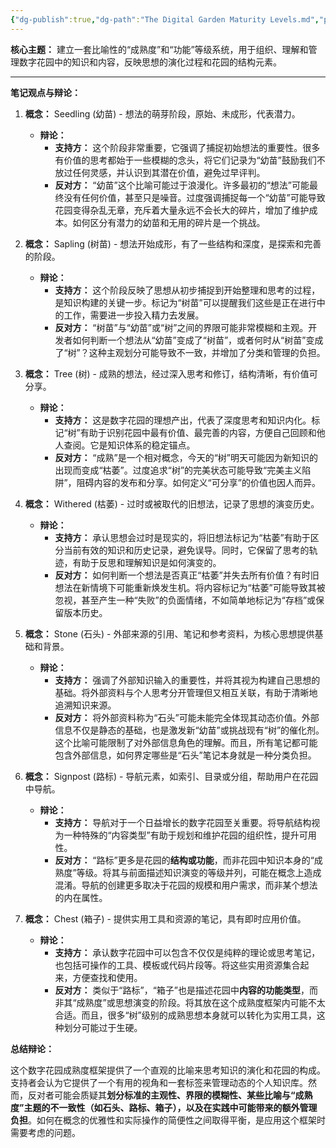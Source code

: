 ```yaml
---
{"dg-publish":true,"dg-path":"The Digital Garden Maturity Levels.md","permalink":"/the-digital-garden-maturity-levels/","tags":["DG/Seedling","DG/Sapling","DG/Tree","DG/Withered","DG/Stone","DG/Signpost","DG/HighValue_Chest"],"created":"2025-04-18T19:36:00.000Z","updated":"2025-04-18 19:49"}
---
```


**核心主题：** 建立一套比喻性的“成熟度”和“功能”等级系统，用于组织、理解和管理数字花园中的知识和内容，反映思想的演化过程和花园的结构元素。

---

**笔记观点与辩论：**

1.  **概念：** Seedling (幼苗) - 想法的萌芽阶段，原始、未成形，代表潜力。
    *   **辩论：**
        *   **支持方：** 这个阶段非常重要，它强调了捕捉初始想法的重要性。很多有价值的思考都始于一些模糊的念头，将它们记录为“幼苗”鼓励我们不放过任何灵感，并认识到其潜在价值，避免过早评判。
        *   **反对方：** “幼苗”这个比喻可能过于浪漫化。许多最初的“想法”可能最终没有任何价值，甚至只是噪音。过度强调捕捉每一个“幼苗”可能导致花园变得杂乱无章，充斥着大量永远不会长大的碎片，增加了维护成本。如何区分有潜力的幼苗和无用的碎片是一个挑战。

2.  **概念：** Sapling (树苗) - 想法开始成形，有了一些结构和深度，是探索和完善的阶段。
    *   **辩论：**
        *   **支持方：** 这个阶段反映了思想从初步捕捉到开始整理和思考的过程，是知识构建的关键一步。标记为“树苗”可以提醒我们这些是正在进行中的工作，需要进一步投入精力去发展。
        *   **反对方：** “树苗”与“幼苗”或“树”之间的界限可能非常模糊和主观。开发者如何判断一个想法从“幼苗”变成了“树苗”，或者何时从“树苗”变成了“树”？这种主观划分可能导致不一致，并增加了分类和管理的负担。

3.  **概念：** Tree (树) - 成熟的想法，经过深入思考和修订，结构清晰，有价值可分享。
    *   **辩论：**
        *   **支持方：** 这是数字花园的理想产出，代表了深度思考和知识内化。标记“树”有助于识别花园中最有价值、最完善的内容，方便自己回顾和他人查阅。它是知识体系的稳定锚点。
        *   **反对方：** “成熟”是一个相对概念，今天的“树”明天可能因为新知识的出现而变成“枯萎”。过度追求“树”的完美状态可能导致“完美主义陷阱”，阻碍内容的发布和分享。如何定义“可分享”的价值也因人而异。

4.  **概念：** Withered (枯萎) - 过时或被取代的旧想法，记录了思想的演变历史。
    *   **辩论：**
        *   **支持方：** 承认思想会过时是现实的，将旧想法标记为“枯萎”有助于区分当前有效的知识和历史记录，避免误导。同时，它保留了思考的轨迹，有助于反思和理解知识是如何演变的。
        *   **反对方：** 如何判断一个想法是否真正“枯萎”并失去所有价值？有时旧想法在新情境下可能重新焕发生机。将内容标记为“枯萎”可能导致其被忽视，甚至产生一种“失败”的负面情绪，不如简单地标记为“存档”或保留版本历史。

5.  **概念：** Stone (石头) - 外部来源的引用、笔记和参考资料，为核心思想提供基础和背景。
    *   **辩论：**
        *   **支持方：** 强调了外部知识输入的重要性，并将其视为构建自己思想的基础。将外部资料与个人思考分开管理但又相互关联，有助于清晰地追溯知识来源。
        *   **反对方：** 将外部资料称为“石头”可能未能完全体现其动态价值。外部信息不仅是静态的基础，也是激发新“幼苗”或挑战现有“树”的催化剂。这个比喻可能限制了对外部信息角色的理解。而且，所有笔记都可能包含外部信息，如何界定哪些是“石头”笔记本身就是一种分类负担。

6.  **概念：** Signpost (路标) - 导航元素，如索引、目录或分组，帮助用户在花园中导航。
    *   **辩论：**
        *   **支持方：** 导航对于一个日益增长的数字花园至关重要。将导航结构视为一种特殊的“内容类型”有助于规划和维护花园的组织性，提升可用性。
        *   **反对方：** “路标”更多是花园的**结构或功能**，而非花园中知识本身的“成熟度”等级。将其与前面描述知识演变的等级并列，可能在概念上造成混淆。导航的创建更多取决于花园的规模和用户需求，而非某个想法的内在属性。

7.  **概念：** Chest (箱子) - 提供实用工具和资源的笔记，具有即时应用价值。
    *   **辩论：**
        *   **支持方：** 承认数字花园中可以包含不仅仅是纯粹的理论或思考笔记，也包括可操作的工具、模板或代码片段等。将这些实用资源集合起来，方便查找和使用。
        *   **反对方：** 类似于“路标”，“箱子”也是描述花园中**内容的功能类型**，而非其“成熟度”或思想演变的阶段。将其放在这个成熟度框架内可能不太合适。而且，很多“树”级别的成熟思想本身就可以转化为实用工具，这种划分可能过于生硬。

**总结辩论：**

这个数字花园成熟度框架提供了一个直观的比喻来思考知识的演化和花园的构成。支持者会认为它提供了一个有用的视角和一套标签来管理动态的个人知识库。然而，反对者可能会质疑其**划分标准的主观性、界限的模糊性、某些比喻与“成熟度”主题的不一致性（如石头、路标、箱子），以及在实践中可能带来的额外管理负担**。如何在概念的优雅性和实际操作的简便性之间取得平衡，是应用这个框架时需要考虑的问题。